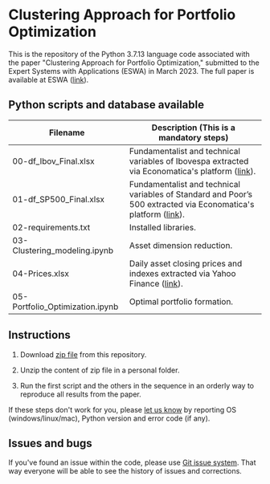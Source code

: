 # Clustering Approach for Portfolio Optimization
This is the repository of the Python 3.7.13 language code associated with the paper "Clustering Approach for Portfolio Optimization," submitted to the Expert Systems with Applications (ESWA) in March 2023. The full paper is available at ESWA  ([link](https://www.sciencedirect.com/journal/expert-systems-with-applications)).

## Python scripts and database available 

| Filename                              | Description (**This is a mandatory steps**)                                                     |
|---------------------------------------|-------------------------------------------------------------------------------------------------|
| 00-df_Ibov_Final.xlsx                 | Fundamentalist and technical variables of Ibovespa extracted via Economatica's platform ([link](https://economatica.com/)).|
| 01-df_SP500_Final.xlsx                | Fundamentalist and technical variables of Standard and Poor’s 500 extracted via Economatica's platform ([link](https://economatica.com/)).|
| 02-requirements.txt                   | Installed libraries.|
| 03-Clustering_modeling.ipynb          | Asset dimension reduction.|
| 04-Prices.xlsx                        | Daily asset closing prices and indexes extracted via Yahoo Finance ([link](https://finance.yahoo.com)).|
| 05-Portfolio_Optimization.ipynb       | Optimal portfolio formation.|

## Instructions
1) Download [zip file](https://github.com/ComputerFinance/ESWA/archive/master.zip) from this repository.

2) Unzip the content of zip file in a personal folder.

3) Run the first script and the others in the sequence in an orderly way to reproduce all results from the paper.

If these steps don't work for you, please [let us know](https://github.com/ComputerFinance/ESWA/issues) by reporting OS (windows/linux/mac), Python version and error code (if any).

## Issues and bugs

If you've found an issue within the code, please use [Git issue system](https://github.com/ComputerFinance/ESWA/issues). That way everyone will be able to see the history of issues and corrections.
